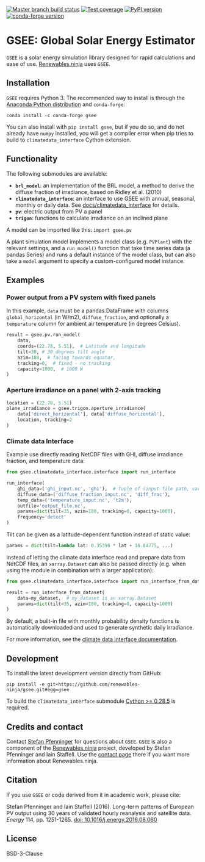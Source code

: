 [![Master branch build status](https://img.shields.io/azure-devops/build/renewables-ninja/dcefb182-6481-4ca4-8f5e-75b022ab426d/1?style=flat-square)](https://dev.azure.com/renewables-ninja/gsee/_build?definitionId=1)
[![Test coverage](https://img.shields.io/codecov/c/github/renewables-ninja/gsee?style=flat-square&token=1b25079ab156419b919462aaba0f469e)](https://codecov.io/gh/renewables-ninja/gsee)
[![PyPI version](https://img.shields.io/pypi/v/gsee.svg?style=flat-square)](https://pypi.python.org/pypi/gsee)
[![conda-forge version](https://img.shields.io/conda/vn/conda-forge/gsee.svg?style=flat-square)](https://anaconda.org/conda-forge/gsee)

# GSEE: Global Solar Energy Estimator

`GSEE` is a solar energy simulation library designed for rapid calculations and ease of use. [Renewables.ninja](https://www.renewables.ninja/) uses `GSEE`.

## Installation

`GSEE` requires Python 3. The recommended way to install is through the [Anaconda Python distribution](https://www.continuum.io/downloads) and `conda-forge`:

    conda install -c conda-forge gsee

You can also install with `pip install gsee`, but if you do so, and do not already have `numpy` installed, you will get a compiler error when pip tries to build to `climatedata_interface` Cython extension.

## Functionality

The following submodules are available:

* __``brl_model``__: an implementation of the BRL model, a method to derive the diffuse fraction of irradiance, based on Ridley et al. (2010)
* __``climatedata_interface``__: an interface to use GSEE with annual, seasonal, monthly or daily data. See [docs/climatedata_interface](docs/climatedata_interface.md) for details.
* __``pv``__: electric output from PV a panel
* __``trigon``__: functions to calculate irradiance on an inclined plane

A model can be imported like this: ``import gsee.pv``

A plant simulation model implements a model class (e.g. ``PVPlant``) with the relevant settings, and a ``run_model()`` function that take time series data (a pandas Series) and runs a default instance of the model class, but can also take a ``model`` argument to specify a custom-configured model instance.

## Examples

### Power output from a PV system with fixed panels

In this example, ``data`` must be a pandas.DataFrame with columns ``global_horizontal`` (in W/m2), ``diffuse_fraction``, and optionally a ``temperature`` column for ambient air temperature (in degrees Celsius).

```python
result = gsee.pv.run_model(
    data,
    coords=(22.78, 5.51),  # Latitude and longitude
    tilt=30, # 30 degrees tilt angle
    azim=180,  # facing towards equator,
    tracking=0,  # fixed - no tracking
    capacity=1000,  # 1000 W
)
```

### Aperture irradiance on a panel with 2-axis tracking

```python
location = (22.78, 5.51)
plane_irradiance = gsee.trigon.aperture_irradiance(
    data['direct_horizontal'], data['diffuse_horizontal'],
    location, tracking=2
)
```

### Climate data Interface

Example use directly reading NetCDF files with GHI, diffuse irradiance fraction, and temperature data:

```python
from gsee.climatedata_interface.interface import run_interface

run_interface(
    ghi_data=('ghi_input.nc', 'ghi'),  # Tuple of (input file path, variable name)
    diffuse_data=('diffuse_fraction_input.nc', 'diff_frac'),
    temp_data=('temperature_input.nc', 't2m'),
    outfile='output_file.nc',
    params=dict(tilt=35, azim=180, tracking=0, capacity=1000),
    frequency='detect'
)
```

Tilt can be given as a latitude-dependent function instead of static value:

```python
params = dict(tilt=lambda lat: 0.35396 * lat + 16.84775, ...)
```

Instead of letting the climate data interface read and prepare data from NetCDF files, an `xarray.Dataset` can also be passed directly (e.g. when using the module in combination with a larger application):

```python
from gsee.climatedata_interface.interface import run_interface_from_dataset

result = run_interface_from_dataset(
    data=my_dataset,  # my_dataset is an xarray.Dataset
    params=dict(tilt=35, azim=180, tracking=0, capacity=1000)
)
```

By default, a built-in file with monthly probability density functions is automatically downloaded and used to generate synthetic daily irradiance.

For more information, see the [climate data interface documentation](docs/climatedata-interface.md).

## Development

To install the latest development version directly from GitHub:

    pip install -e git+https://github.com/renewables-ninja/gsee.git#egg=gsee

To build the `climatedata_interface` submodule [Cython >= 0.28.5](http://cython.org/) is required.

## Credits and contact

Contact [Stefan Pfenninger](mailto:stefan.pfenninger@usys.ethz.ch) for questions about `GSEE`. `GSEE` is also a component of the [Renewables.ninja](https://www.renewables.ninja) project, developed by Stefan Pfenninger and Iain Staffell. Use the [contact page](https://www.renewables.ninja/about) there if you want more information about Renewables.ninja.

## Citation

If you use `GSEE` or code derived from it in academic work, please cite:

Stefan Pfenninger and Iain Staffell (2016). Long-term patterns of European PV output using 30 years of validated hourly reanalysis and satellite data. *Energy* 114, pp. 1251-1265. [doi: 10.1016/j.energy.2016.08.060](https://doi.org/10.1016/j.energy.2016.08.060)

## License

BSD-3-Clause
